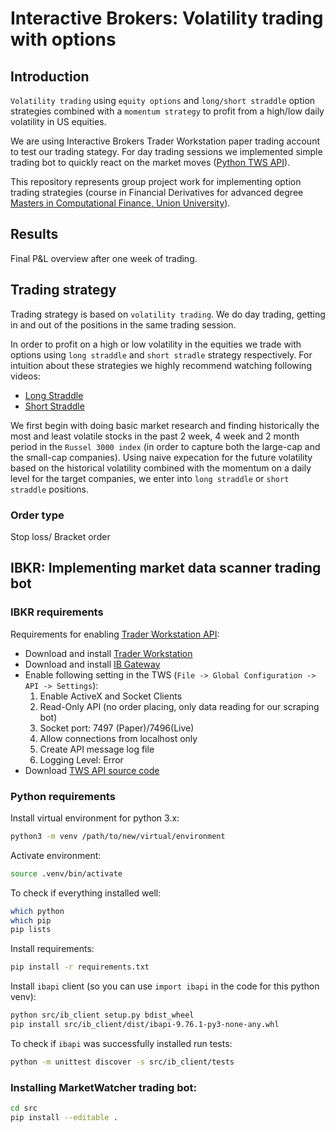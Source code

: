 # Interactive Brokers: Volatility trading with options

## Introduction

`Volatility trading` using `equity options` and `long/short straddle` option strategies combined with a `momentum strategy` to profit from a high/low daily volatility in US equities.

We are using Interactive Brokers Trader Workstation paper trading account to test our trading stategy. For day trading sessions we implemented simple trading bot to quickly react on the market moves ([Python TWS API](https://tradersacademy.online/trading-courses/python-tws-api)).

This repository represents group project work for implementing option trading strategies (course in Financial Derivatives for advanced degree [Masters in Computational Finance, Union University](http://mcf.raf.edu.rs/)).

## Results

Final P&L overview after one week of trading.

## Trading strategy

Trading strategy is based on `volatility trading`. We do day trading, getting in and out of the positions in the same trading session.

In order to profit on a high or low volatility in the equities we trade with options using `long straddle` and `short stradle` strategy respectively. For intuition about these strategies we highly recommend watching following videos:

- [Long Straddle](https://www.youtube.com/watch?v=4UlIMmXhjsc)
- [Short Straddle](https://www.youtube.com/watch?v=Lsk9ppb8ffs)

We first begin with doing basic market research and finding historically the most and least volatile stocks in the past 2 week, 4 week and 2 month period in the `Russel 3000 index` (in order to capture both the large-cap and the small-cap companies). Using naive expecation for the future volatility based on the historical volatility combined with the momentum on a daily level for the target companies, we enter into `long straddle` or `short straddle` positions.

### Order type

Stop loss/ Bracket order

## IBKR: Implementing market data scanner trading bot

### IBKR requirements

Requirements for enabling [Trader Workstation API](https://interactivebrokers.github.io/tws-api/):

- Download and install [Trader Workstation](https://www.interactivebrokers.com/en/index.php?f=14099#tws-software)
- Download and install [IB Gateway](https://www.interactivebrokers.com/en/index.php?f=16457)
- Enable following setting in the TWS (`File -> Global Configuration -> API -> Settings`):
  1. Enable ActiveX and Socket Clients
  2. Read-Only API (no order placing, only data reading for our scraping bot)
  3. Socket port: 7497 (Paper)/7496(Live)
  4. Allow connections from localhost only
  5. Create API message log file
  6. Logging Level: Error
- Download [TWS API source code](https://interactivebrokers.github.io/#)

### Python requirements

Install virtual environment for python 3.x:

```bash
python3 -m venv /path/to/new/virtual/environment
```

Activate environment:

```bash
source .venv/bin/activate
```

To check if everything installed well:

```bash
which python
which pip
pip lists
```

Install requirements:

```bash
pip install -r requirements.txt
```

Install `ibapi` client (so you can use `import ibapi` in the code for this python venv):

```bash
python src/ib_client setup.py bdist_wheel
pip install src/ib_client/dist/ibapi-9.76.1-py3-none-any.whl
```

To check if `ibapi` was successfully installed run tests:

```bash
python -m unittest discover -s src/ib_client/tests
```

### Installing MarketWatcher trading bot:

```bash
cd src
pip install --editable .
```
